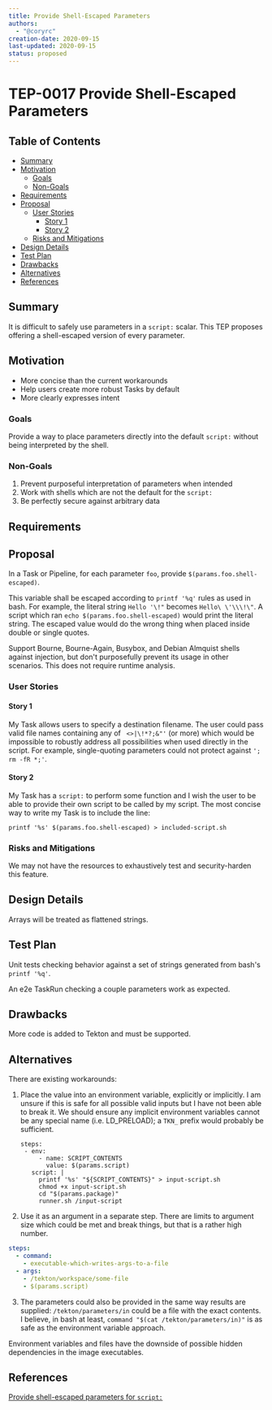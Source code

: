 ```yaml
---
title: Provide Shell-Escaped Parameters
authors:
  - "@coryrc"
creation-date: 2020-09-15
last-updated: 2020-09-15
status: proposed
---
```


# TEP-0017 Provide Shell-Escaped Parameters

## Table of Contents

<!-- toc -->
- [Summary](#summary)
- [Motivation](#motivation)
  - [Goals](#goals)
  - [Non-Goals](#non-goals)
- [Requirements](#requirements)
- [Proposal](#proposal)
  - [User Stories](#user-stories)
    - [Story 1](#story-1)
    - [Story 2](#story-2)
  - [Risks and Mitigations](#risks-and-mitigations)
- [Design Details](#design-details)
- [Test Plan](#test-plan)
- [Drawbacks](#drawbacks)
- [Alternatives](#alternatives)
- [References](#references)
<!-- /toc -->

## Summary

It is difficult to safely use parameters in a `script:` scalar. This TEP proposes
offering a shell-escaped version of every parameter.

## Motivation

- More concise than the current workarounds
- Help users create more robust Tasks by default
- More clearly expresses intent

### Goals

Provide a way to place parameters directly into the default `script:` without being
interpreted by the shell.

### Non-Goals

1. Prevent purposeful interpretation of parameters when intended
2. Work with shells which are not the default for the `script:`
3. Be perfectly secure against arbitrary data

## Requirements

## Proposal

In a Task or Pipeline, for each parameter `foo`, provide `$(params.foo.shell-escaped)`.

This variable shall be escaped according to `printf '%q'` rules as used in bash.
For example, the literal string `Hello '\!"` becomes `Hello\ \'\\\!\"`. A script
which ran `echo $(params.foo.shell-escaped)` would print the literal string. The
escaped value would do the wrong thing when placed inside double or single quotes.

Support Bourne, Bourne-Again, Busybox, and Debian Almquist shells against
injection, but don't purposefully prevent its usage in other scenarios. This
does not require runtime analysis.

### User Stories

#### Story 1

My Task allows users to specify a destination filename. The user could pass
valid file names containing any of ` <>|\!*?;&"'` (or more) which would be
impossible to robustly address all possibilities when used directly in the
script. For example, single-quoting parameters could not protect against
`'; rm -fR *;'`.

#### Story 2

My Task has a `script:` to perform some function and I wish the user to be able
to provide their own script to be called by my script. The most concise way to
write my Task is to include the line:

```
printf '%s' $(params.foo.shell-escaped) > included-script.sh
```

### Risks and Mitigations

We may not have the resources to exhaustively test and security-harden this feature.

## Design Details

Arrays will be treated as flattened strings.

## Test Plan

Unit tests checking behavior against a set of strings generated from bash's
`printf '%q'`.

An e2e TaskRun checking a couple parameters work as expected.

## Drawbacks

More code is added to Tekton and must be supported.

## Alternatives

There are existing workarounds:

1. Place the value into an environment variable, explicitly or implicitly. I am
unsure if this is safe for all possible valid inputs but I have not been able to
break it. We should ensure any implicit environment variables cannot be any
special name (i.e. LD_PRELOAD); a `TKN_` prefix would probably be sufficient.

   ```
   steps:
    - env:
        - name: SCRIPT_CONTENTS
          value: $(params.script)
      script: |
        printf '%s' "${SCRIPT_CONTENTS}" > input-script.sh
        chmod +x input-script.sh
        cd "$(params.package)"
        runner.sh /input-script
   ```

2. Use it as an argument in a separate step. There are limits to argument size
which could be met and break things, but that is a rather high number.

```yaml
steps:
  - command:
    - executable-which-writes-args-to-a-file
  - args:
    - /tekton/workspace/some-file
    - $(params.script)
```

3. The parameters could also be provided in the same way results are supplied:
`/tekton/parameters/in` could be a file with the exact contents. I believe, in
bash at least, `command "$(cat /tekton/parameters/in)"` is as safe as the
environment variable approach.

Environment variables and files have the downside of possible hidden
dependencies in the image executables.

## References

[Provide shell-escaped parameters for `script:`](https://github.com/tektoncd/pipeline/issues/3226)
